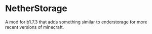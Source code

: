 # NetherStorage
A mod for b1.7.3 that adds something similar to enderstorage for more recent versions of minecraft.
